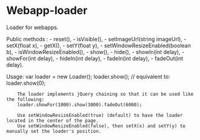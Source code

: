 # Webapp-loader

Loader for webapps.

Public methods :
		- reset(),
		- isVisible(),
		- setImageUrl(string imageUrl),
		- setX(float x),
		- getX(),
		- setY(float y),
		- setWindowResizeEnabled(boolean b),
		- isWindowResizeEnabled(),
		- show(),
		- hide(),
		- showIn(int delay),
		- showFor(int delay),
		- hideIn(int delay),
		- fadeIn(int delay),
		- fadeOut(int delay).

Usage:
		var loader = new Loader();
		loader.show(); // equivalent to: loader.show(0);

		The loader implements jQuery chaining so that it can be used like the following:
		loader.showFor(1000).show(3000).fadeOut(6000);

		Use setWindowResizeEnabled(true) (default) to have the loader located in the center of the page.
		Use setWindowResizeEnabled(false), then setX(x) and setY(y) to manually set the loader's position.

